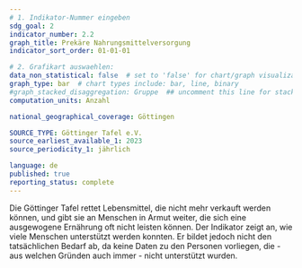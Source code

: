 ```yaml
---
# 1. Indikator-Nummer eingeben 
sdg_goal: 2
indicator_number: 2.2
graph_title: Prekäre Nahrungsmittelversorgung
indicator_sort_order: 01-01-01

# 2. Grafikart auswaehlen: 
data_non_statistical: false  # set to 'false' for chart/graph visualization 
graph_type: bar  # chart types include: bar, line, binary 
#graph_stacked_disaggregation: Gruppe  ## uncomment this line for stacked bars. eplace 'Geschlecht' with the field of aggregation.
computation_units: Anzahl

national_geographical_coverage: Göttingen

SOURCE_TYPE: Göttinger Tafel e.V.
source_earliest_available_1: 2023
source_periodicity_1: jährlich

language: de   
published: true 
reporting_status: complete
---
```

Die Göttinger Tafel rettet Lebensmittel, die nicht mehr verkauft werden können, und gibt sie an Menschen in Armut weiter, die sich eine ausgewogene Ernährung oft nicht leisten können. Der Indikator zeigt an, wie viele Menschen unterstützt werden konnten. Er bildet jedoch nicht den tatsächlichen Bedarf ab, da keine Daten zu den Personen vorliegen, die - aus welchen Gründen auch immer - nicht unterstützt wurden. 

